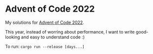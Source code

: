 # Advent of Code 2022
My solutions for [Advent of Code 2022](https://adventofcode.com/2022/).

This year, instead of worring about performance, I want to write good-looking and easy to understand code :)

To run: `cargo run --release [days...]`